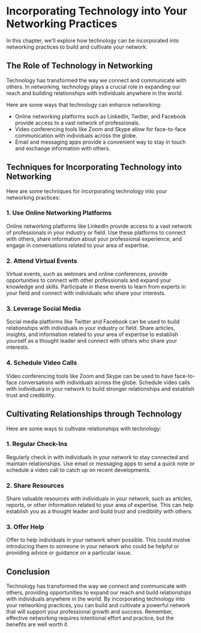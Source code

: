 Incorporating Technology into Your Networking Practices
=========================================================================================================

In this chapter, we'll explore how technology can be incorporated into networking practices to build and cultivate your network.

The Role of Technology in Networking
------------------------------------

Technology has transformed the way we connect and communicate with others. In networking, technology plays a crucial role in expanding our reach and building relationships with individuals anywhere in the world.

Here are some ways that technology can enhance networking:

* Online networking platforms such as LinkedIn, Twitter, and Facebook provide access to a vast network of professionals.
* Video conferencing tools like Zoom and Skype allow for face-to-face communication with individuals across the globe.
* Email and messaging apps provide a convenient way to stay in touch and exchange information with others.

Techniques for Incorporating Technology into Networking
-------------------------------------------------------

Here are some techniques for incorporating technology into your networking practices:

### 1. Use Online Networking Platforms

Online networking platforms like LinkedIn provide access to a vast network of professionals in your industry or field. Use these platforms to connect with others, share information about your professional experience, and engage in conversations related to your area of expertise.

### 2. Attend Virtual Events

Virtual events, such as webinars and online conferences, provide opportunities to connect with other professionals and expand your knowledge and skills. Participate in these events to learn from experts in your field and connect with individuals who share your interests.

### 3. Leverage Social Media

Social media platforms like Twitter and Facebook can be used to build relationships with individuals in your industry or field. Share articles, insights, and information related to your area of expertise to establish yourself as a thought leader and connect with others who share your interests.

### 4. Schedule Video Calls

Video conferencing tools like Zoom and Skype can be used to have face-to-face conversations with individuals across the globe. Schedule video calls with individuals in your network to build stronger relationships and establish trust and credibility.

Cultivating Relationships through Technology
--------------------------------------------

Here are some ways to cultivate relationships with technology:

### 1. Regular Check-Ins

Regularly check in with individuals in your network to stay connected and maintain relationships. Use email or messaging apps to send a quick note or schedule a video call to catch up on recent developments.

### 2. Share Resources

Share valuable resources with individuals in your network, such as articles, reports, or other information related to your area of expertise. This can help establish you as a thought leader and build trust and credibility with others.

### 3. Offer Help

Offer to help individuals in your network when possible. This could involve introducing them to someone in your network who could be helpful or providing advice or guidance on a particular issue.

Conclusion
----------

Technology has transformed the way we connect and communicate with others, providing opportunities to expand our reach and build relationships with individuals anywhere in the world. By incorporating technology into your networking practices, you can build and cultivate a powerful network that will support your professional growth and success. Remember, effective networking requires intentional effort and practice, but the benefits are well worth it.
